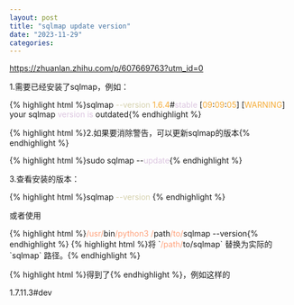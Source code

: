 ```yaml
---
layout: post
title: "sqlmap update version"
date: "2023-11-29"
categories: 
---
```

<p><a href="https://zhuanlan.zhihu.com/p/607669763?utm_id=0">https://zhuanlan.zhihu.com/p/607669763?utm_id=0</a></p>
<p>1.需要已经安装了sqlmap，例如：</p>
{% highlight html %}sqlmap <span style="color:#d4d0ab">--version</span>
<span style="color:#f5ab35">1.6</span><span style="color:#f5ab35">.4</span>#<span style="color:#dcc6e0">stable</span>
[<span style="color:#f5ab35">09</span>:<span style="color:#f5ab35">09</span>:<span style="color:#f5ab35">05</span>] [<span style="color:#f5ab35">WARNING</span>] your sqlmap <span style="color:#dcc6e0">version</span> <span style="color:#dcc6e0">is</span> outdated{% endhighlight %}
<p>{% highlight html %}2.如果要消除警告，可以更新sqlmap的版本{% endhighlight %}</p>
{% highlight html %}sudo sqlmap --<span style="color:#dcc6e0">update</span>{% endhighlight %}
<p>3.查看安装的版本：</p>
{% highlight html %}sqlmap <span style="color:#d4d0ab">--version</span>
{% endhighlight %}
<p>或者使用</p>
{% highlight html %}<span style="color:#ffa07a">/usr/</span>bin<span style="color:#ffa07a">/python3 /</span>path<span style="color:#ffa07a">/to/</span>sqlmap --version{% endhighlight %}
{% highlight html %}将 `<span style="color:#ffa07a">/path/</span>to/sqlmap` 替换为实际的 `sqlmap` 路径。{% endhighlight %}
<p>{% highlight html %}得到了{% endhighlight %}，例如这样的</p>
<p>1.7.11.3#dev</p>
<p>&nbsp;</p>
